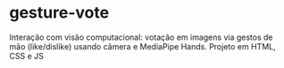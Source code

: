 # gesture-vote
Interação com visão computacional: votação em imagens via gestos de mão (like/dislike) usando câmera e MediaPipe Hands. Projeto em HTML, CSS e JS
